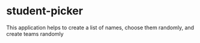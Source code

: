 # student-picker
This application helps to create a list of names, choose them randomly, and create teams randomly 
